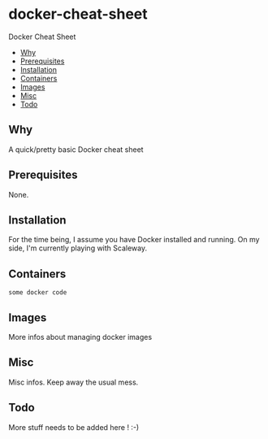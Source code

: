 # docker-cheat-sheet
Docker Cheat Sheet

* [Why](#why)
* [Prerequisites](#prerequisites)
* [Installation](#installation)
* [Containers](#containers)
* [Images](#images)
* [Misc](#misc)
* [Todo](#todo)


## Why

A quick/pretty basic Docker cheat sheet

## Prerequisites

None.

## Installation

For the time being, I assume you have Docker installed and running. On my side, I'm currently playing with Scaleway.

## Containers

````
some docker code
````

## Images

More infos about managing docker images 

## Misc

Misc infos. Keep away the usual mess.

## Todo

More stuff needs to be added here ! :-)
